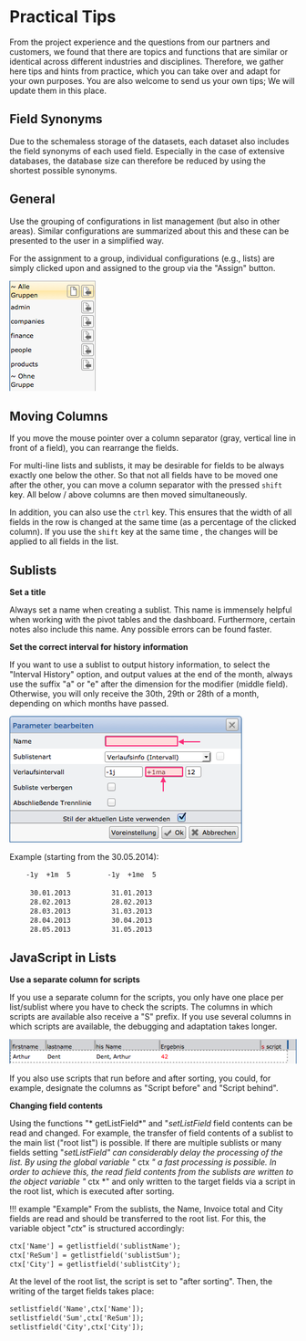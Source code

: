 Practical Tips
===========

From the project experience and the questions from our partners and customers,
we found that there are topics and functions that are similar or identical across 
different industries and disciplines. Therefore, we gather here tips and hints
from practice, which you can take over and adapt for your own purposes. 
You are also welcome to send us your own tips; We will update them in this place.

Field Synonyms
------------

Due to the schemaless storage of the datasets, each dataset also includes the field
synonyms of each used field. Especially in the case of extensive databases, the 
database size can therefore be reduced by using the shortest possible synonyms.
 

General
---------

Use the grouping of configurations in list management (but also in other areas). 
Similar configurations are summarized about this and these can be presented to 
the user in a simplified way.

For the assignment to a group, individual configurations (e.g., lists) are simply 
clicked upon and assigned to the group via the "Assign" button.

![Version:3.0.14;todo:renew with Englisch screenshot;Date:15.10.2016; Name:screen.ConfigGroup](CortexUniplex-Systemconfig-Groups.png)


Moving Columns
-----------------------

If you move the mouse pointer over a column separator (gray, vertical line in
front of a field), you can rearrange the fields.

For multi-line lists and sublists, it may be desirable for fields to be always
exactly one below the other. So that not all fields have to be moved one after
the other, you can move a column separator with the pressed `shift` key. 
All below / above columns are then moved simultaneously.

In addition, you can also use the `ctrl` key. This ensures that the width of all
fields in the row is changed at the same time (as a percentage of the clicked column).
If you use the `shift` key at the same time , the changes will be
applied to all fields in the list.

Sublists
---------

**Set a title**

Always set a name when creating a sublist. This name is immensely helpful when working
with the pivot tables and the dashboard. Furthermore, certain notes also include this name. 
Any possible errors can be found faster.


**Set the correct interval for history information**

If you want to use a sublist to output history information, to select the "Interval History" option,
and output values at the end of the month, always use the suffix "a" or "e" after the dimension 
for the modifier (middle field). Otherwise, you will only receive the 30th, 29th or 28th of a month, 
depending on which months have passed.

![Version:3.0.14;todo:renew for 4.0;Date:17.01.2018;Name:Tips.Sublisten.Titel-Intervall](List-Datefield-TimeParameter.png)

Example (starting from the 30.05.2014):
```
    -1y  +1m  5         -1y  +1me  5

     30.01.2013          31.01.2013
     28.02.2013          28.02.2013
     28.03.2013          31.03.2013
     28.04.2013          30.04.2013
     28.05.2013          31.05.2013

``` 

JavaScript in Lists
--------------------

**Use a separate column for scripts**

If you use a separate column for the scripts, you only have one place
per list/sublist where you have to check the scripts. The columns in which 
scripts are available also receive a "S" prefix. If you use several columns 
in which scripts are available, the debugging and adaptation takes longer.

![Version:3.0.14;Date:17.01.2018;Name:Liste.JavaScriptColumn](List-ScriptColumn.png)

If you also use scripts that run before and after sorting, you could, for example,
designate the columns as "Script before" and "Script behind".

**Changing field contents**

Using the functions "* getListField*" and "*setListField* field contents
can be read and changed. For example, the transfer of field contents of a 
sublist to the main list ("root list") is possible. If there are multiple 
sublists or many fields setting "*setListField" can considerably delay the
processing of the list. By using the global variable "* ctx *" a fast processing
is possible. In order to achieve this, the read field contents from the sublists are
written to the object variable "* ctx *" and only written to the target fields
via a script in the root list, which is executed after sorting.

!!! example "Example"
	From the sublists, the Name, Invoice total and City fields are read and should be transferred to the root list. For this, the variable object "*ctx*" is structured accordingly:
``` 
ctx['Name'] = getlistfield('sublistName');
ctx['ReSum'] = getlistfield('sublistSum');
ctx['City'] = getlistfield('sublistCity');
```

At the level of the root list, the script is set to "after sorting". Then, the writing of the target fields takes place:

``` 
setlistfield('Name',ctx['Name']);
setlistfield('Sum',ctx['ReSum']);
setlistfield('City',ctx['City']);
```
